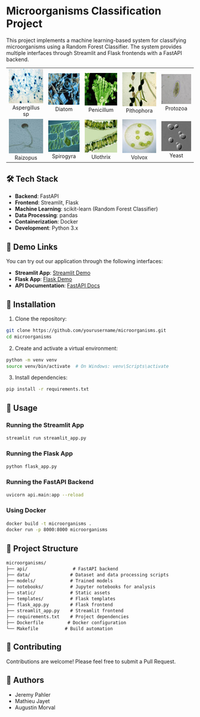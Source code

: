 # Microorganisms Classification Project

This project implements a machine learning-based system for classifying microorganisms using a Random Forest Classifier. The system provides multiple interfaces through Streamlit and Flask frontends with a FastAPI backend.

<div align="center">
  <table>
    <tr>
      <td align="center">
        <img src="static/img/Aspergillus sp.png" alt="Aspergillus sp" width="200"/><br>
        Aspergillus sp
      </td>
      <td align="center">
        <img src="static/img/Diatom.png" alt="Diatom" width="200"/><br>
        Diatom
      </td>
      <td align="center">
        <img src="static/img/Penicillum.png" alt="Penicillum" width="200"/><br>
        Penicillum
      </td>
      <td align="center">
        <img src="static/img/Pithophora.png" alt="Pithophora" width="200"/><br>
        Pithophora
      </td>
      <td align="center">
        <img src="static/img/Protozoa.png" alt="Protozoa" width="200"/><br>
        Protozoa
      </td>
    </tr>
    <tr>
      <td align="center">
        <img src="static/img/Raizopus.png" alt="Raizopus" width="200"/><br>
        Raizopus
      </td>
      <td align="center">
        <img src="static/img/Spirogyra.png" alt="Spirogyra" width="200"/><br>
        Spirogyra
      </td>
      <td align="center">
        <img src="static/img/Ulothrix.png" alt="Ulothrix" width="200"/><br>
        Ulothrix
      </td>
      <td align="center">
        <img src="static/img/Volvox.png" alt="Volvox" width="200"/><br>
        Volvox
      </td>
      <td align="center">
        <img src="static/img/Yeast.png" alt="Yeast" width="200"/><br>
        Yeast
      </td>
    </tr>
  </table>
</div>

## 🛠️ Tech Stack

- **Backend**: FastAPI
- **Frontend**: Streamlit, Flask
- **Machine Learning**: scikit-learn (Random Forest Classifier)
- **Data Processing**: pandas
- **Containerization**: Docker
- **Development**: Python 3.x

## 🎯 Demo Links

You can try out our application through the following interfaces:

- **Streamlit App**: [Streamlit Demo](https://microorganisms.streamlit.app)
- **Flask App**: [Flask Demo]()
- **API Documentation**: [FastAPI Docs](https://fast-317097237537.europe-west1.run.app/docs)

## 🔧 Installation

1. Clone the repository:
```bash
git clone https://github.com/yourusername/microorganisms.git
cd microorganisms
```

2. Create and activate a virtual environment:
```bash
python -m venv venv
source venv/bin/activate  # On Windows: venv\Scripts\activate
```

3. Install dependencies:
```bash
pip install -r requirements.txt
```

## 🚀 Usage

### Running the Streamlit App
```bash
streamlit run streamlit_app.py
```

### Running the Flask App
```bash
python flask_app.py
```

### Running the FastAPI Backend
```bash
uvicorn api.main:app --reload
```

### Using Docker
```bash
docker build -t microorganisms .
docker run -p 8000:8000 microorganisms
```

## 📁 Project Structure

```
microorganisms/
├── api/                 # FastAPI backend
├── data/               # Dataset and data processing scripts
├── models/             # Trained models
├── notebooks/          # Jupyter notebooks for analysis
├── static/             # Static assets
├── templates/          # Flask templates
├── flask_app.py        # Flask frontend
├── streamlit_app.py    # Streamlit frontend
├── requirements.txt    # Project dependencies
├── Dockerfile         # Docker configuration
└── Makefile          # Build automation
```

## 🤝 Contributing

Contributions are welcome! Please feel free to submit a Pull Request.

## 👥 Authors

- Jeremy Pahler
- Mathieu Jayet
- Augustin Morval